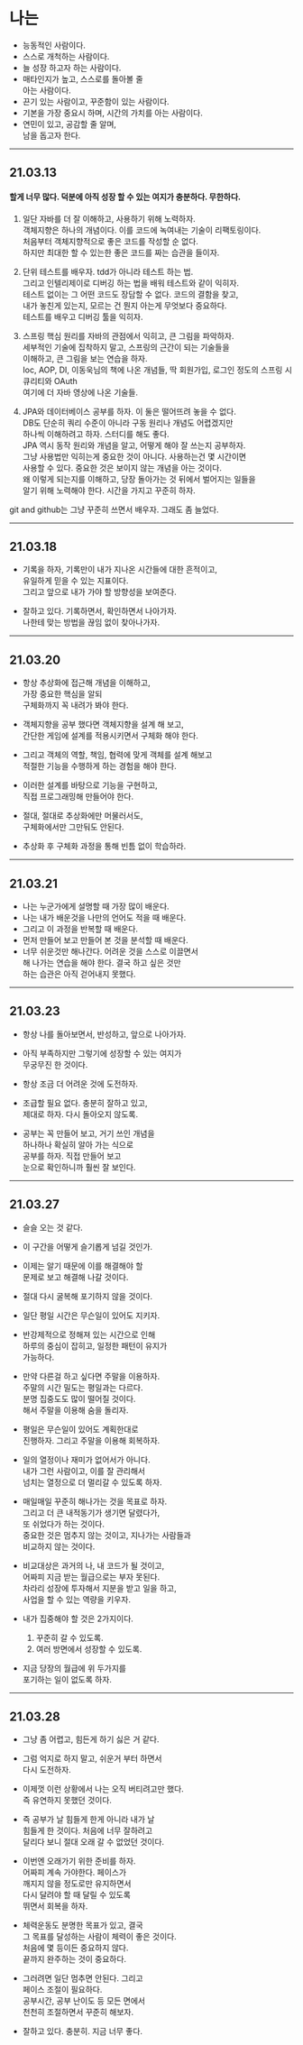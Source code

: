 # 나는
* 능동적인 사람이다.    
* 스스로 개척하는 사람이다.    
* 늘 성장 하고자 하는 사람이다.    
* 매타인지가 높고, 스스로를 돌아볼 줄    
  아는 사람이다.      
* 끈기 있는 사람이고, 꾸준함이 있는 사람이다.         
* 기본을 가장 중요시 하며, 시간의 가치를 아는 사람이다.      
* 연민이 있고, 공감할 줄 알며,     
  남을 돕고자 한다.    
***
## 21.03.13 
#### 할게 너무 많다. 덕분에 아직 성장 할 수 있는 여지가 충분하다. 무한하다. 
1. 일단 자바를 더 잘 이해하고, 사용하기 위해 노력하자.   
객체지향은 하나의 개념이다. 이를 코드에 녹여내는 기술이 리팩토링이다.     
처음부터 객체지향적으로 좋은 코드를 작성할 순 없다.     
하지만 최대한 할 수 있는한 좋은 코드를 짜는 습관을 들이자.   

2. 단위 테스트를 배우자. tdd가 아니라 테스트 하는 법.   
그리고 인텔리제이로 디버깅 하는 법을 배워 테스트와 같이 익히자.   
테스트 없이는 그 어떤 코드도 장담할 수 없다. 코드의 결함을 찾고,   
내가 놓친게 있는지, 모르는 건 뭔지 아는게 무엇보다 중요하다.   
테스트를 배우고 디버깅 툴을 익히자.    

3. 스프링 핵심 원리를 자바의 관점에서 익히고, 큰 그림을 파악하자.   
세부적인 기술에 집착하지 말고, 스프링의 근간이 되는 기술들을   
이해하고, 큰 그림을 보는 연습을 하자.     
Ioc, AOP, DI, 이동욱님의 책에 나온 개념들, 딱 회원가입, 로그인 정도의 스프링 시큐리티와 OAuth     
여기에 더 자바 영상에 나온 기술들.

4. JPA와 데이터베이스 공부를 하자. 이 둘은 떨어뜨려 놓을 수 없다.     
DB도 단순히 쿼리 수준이 아니라 구동 원리나 개념도 어렵겠지만    
하나씩 이해하려고 하자. 스터디를 해도 좋다.    
JPA 역시 동작 원리와 개념을 알고, 어떻게 해야 잘 쓰는지 공부하자.    
그냥 사용법만 익히는게 중요한 것이 아니다. 사용하는건 몇 시간이면      
사용할 수 있다. 중요한 것은 보이지 않는 개념을 아는 것이다.    
왜 이렇게 되는지를 이해하고, 당장 돌아가는 것 뒤에서 벌어지는 일들을   
알기 위해 노력해야 한다. 시간을 가지고 꾸준히 하자.    

git and github는 그냥 꾸준히 쓰면서 배우자. 그래도 좀 늘었다.    
***
## 21.03.18    
* 기록을 하자, 기록만이 내가 지나온 시간들에 대한 흔적이고,   
  유일하게 믿을 수 있는 지표이다.   
  그리고 앞으로 내가 가야 할 방향성을 보여준다.   

* 잘하고 있다. 기록하면서, 확인하면서 나아가자.   
  나한테 맞는 방법을 끊임 없이 찾아나가자.    
***
## 21.03.20    
* 항상 추상화에 접근해 개념을 이해하고,      
  가장 중요한 핵심을 알되    
  구체화까지 꼭 내려가 봐야 한다.    

* 객체지향을 공부 했다면 객체지향을 설계 해 보고,    
  간단한 게임에 설계를 적용시키면서 구체화 해야 한다.   
  
* 그리고 객체의 역할, 책임, 협력에 맞게 객체를 설계 해보고    
  적절한 기능을 수행하게 하는 경험을 해야 한다.  
  
* 이러한 설계를 바탕으로 기능을 구현하고,       
  직접 프로그래밍해 만들어야 한다.        
  
* 절대, 절대로 추상화에만 머물러서도,      
  구체화에서만 그만둬도 안된다.        

* 추상화 후 구체화 과정을 통해 빈틈 없이 학습하라.     
***   
## 21.03.21     
* 나는 누군가에게 설명할 때 가장 많이 배운다.    
* 나는 내가 배운것을 나만의 언어도 적을 때 배운다.    
* 그리고 이 과정을 반복할 때 배운다.    
* 먼저 만들어 보고 만들어 본 것을 분석할 때 배운다.        
* 너무 쉬운것만 해나간다. 어려운 것을 스스로 이끌면서     
  해 나가는 연습을 해야 한다. 결국 하고 싶은 것만     
  하는 습관은 아직 걷어내지 못했다.
***    
## 21.03.23       
* 항상 나를 돌아보면서, 반성하고, 앞으로 나아가자.     
* 아직 부족하지만 그렇기에 성장할 수 있는 여지가    
  무궁무진 한 것이다.   
* 항상 조금 더 어려운 것에 도전하자.    
* 조급할 필요 없다. 충분히 잘하고 있고,    
  제대로 하자. 다시 돌아오지 않도록.

* 공부는 꼭 만들어 보고, 거기 쓰인 개념을    
  하나하나 확실히 알아 가는 식으로    
  공부를 하자. 직접 만들어 보고    
  눈으로 확인하니까 훨씬 잘 보인다.         
***
## 21.03.27     
* 슬슬 오는 것 같다.    

* 이 구간을 어떻게 슬기롭게 넘길 것인가.    

* 이제는 알기 때문에 이를 해결해야 할    
  문제로 보고 해결해 나갈 것이다.    
  
* 절대 다시 굴복해 포기하지 않을 것이다.    

* 일단 평일 시간은 무슨일이 있어도 지키자.    

* 반강제적으로 정해져 있는 시간으로 인해   
  하루의 중심이 잡히고, 일정한 패턴이 유지가    
  가능하다.                   
  
* 만약 다른걸 하고 싶다면 주말을 이용하자.    
  주말의 시간 밀도는 평일과는 다르다.     
  분명 집중도도 많이 떨어질 것이다.    
  해서 주말을 이용해 숨을 돌리자.    

* 평일은 무슨일이 있어도 계획한대로    
  진행하자. 그리고 주말을 이용해 회복하자.   
  
* 일의 열정이나 재미가 없어서가 아니다.   
  내가 그런 사람이고, 이를 잘 관리해서   
  넘치는 열정으로 더 멀리갈 수 있도록 하자.    

* 매일매일 꾸준히 해나가는 것을 목표로 하자.    
  그리고 더 큰 내적동기가 생기면 달렸다가,    
  또 쉬었다가 하는 것이다.    
  중요한 것은 멈추지 않는 것이고, 지나가는 사람들과    
  비교하지 않는 것이다.     
  
* 비교대상은 과거의 나, 내 코드가 될 것이고,      
  어짜피 지금 받는 월급으로는 부자 못된다.      
  차라리 성장에 투자해서 지분을 받고 일을 하고,    
  사업을 할 수 있는 역량을 키우자.     
  
* 내가 집중해야 할 것은 2가지이다.     
  1. 꾸준히 갈 수 있도록.       
  2. 여러 방면에서 성장할 수 있도록.       
    
* 지금 당장의 월급에 위 두가지를    
  포기하는 일이 없도록 하자.        
***  
## 21.03.28    
* 그냥 좀 어렵고, 힘든게 하기 싫은 거 같다.    

* 그럼 억지로 하지 말고, 쉬운거 부터 하면서   
  다시 도전하자.      
  
* 이제껏 이런 상황에서 나는 오직 버티려고만 했다.   
  즉 유연하지 못했던 것이다.        

* 즉 공부가 날 힘들게 한게 아니라 내가 날     
  힘들게 한 것이다. 처음에 너무 잘하려고    
  달리다 보니 절대 오래 갈 수 없었던 것이다.      
  
* 이번엔 오래가기 위한 준비를 하자.     
  어짜피 계속 가야한다. 페이스가    
  깨지지 않을 정도로만 유지하면서    
  다시 달려야 할 때 달릴 수 있도록    
  뛰면서 회복을 하자.     
  
* 체력운동도 분명한 목표가 있고, 결국   
  그 목표를 달성하는 사람이 체력이 좋은 것이다.    
  처음에 몇 등이든 중요하지 않다.    
  끝까지 완주하는 것이 중요하다.     
  
* 그러려면 일단 멈추면 안된다. 그리고     
  페이스 조절이 필요하다.     
  공부시간, 공부 난이도 등 모든 면에서   
  천천히 조절하면서 꾸준히 해보자.     
  
* 잘하고 있다. 충분히. 지금 너무 좋다.     
